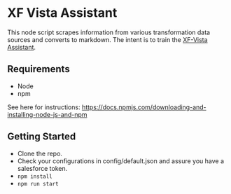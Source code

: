 # XF Vista Assistant
This node script scrapes information from various transformation data sources and converts to markdown. The intent is to train the [XF-Vista Assistant](https://assistant.trimble.cloud).

## Requirements
* Node
* npm

See here for instructions: https://docs.npmjs.com/downloading-and-installing-node-js-and-npm

## Getting Started 
* Clone the repo.
* Check your configurations in config/default.json and assure you have a salesforce token.
* `npm install` 
* `npm run start`
